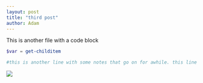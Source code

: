 ```yaml
---
layout: post
title: "third post"
author: Adam
---
```

This is another file with a code block

```powershell
$var = get-childitem

#this is another line with some notes that go on for awhile. this line serves no other purpose than testing horizontal scrolling on github pages.

```
![](/images/image-alignment-300x200.jpg)
